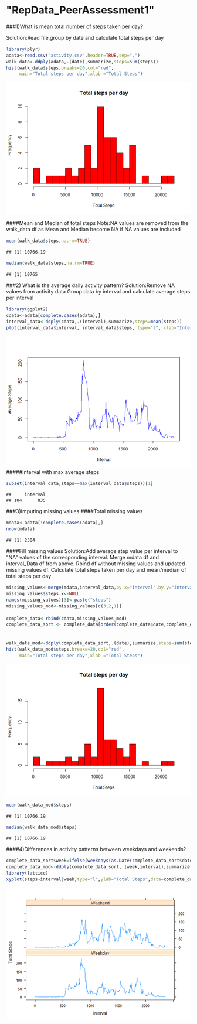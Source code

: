 # "RepData_PeerAssessment1"
###1)What is mean total number of steps taken per day?

Solution:Read file,group by date and calculate total steps per day


```r
library(plyr)
adata<-read.csv("activity.csv",header=TRUE,sep=",")
walk_data<-ddply(adata,.(date),summarize,steps=sum(steps))
hist(walk_data$steps,breaks=20,col="red",
     main="Total steps per day",xlab ="Total Steps")
```

![](PA1_template_files/figure-html/unnamed-chunk-1-1.png) 

####Mean and Median of total steps
Note:NA values are removed from the walk_data df as Mean and Median become NA if NA values are included

```r
mean(walk_data$steps,na.rm=TRUE)
```

```
## [1] 10766.19
```

```r
median(walk_data$steps,na.rm=TRUE)
```

```
## [1] 10765
```

###2) What is the average daily activity pattern?
Solution:Remove NA values from activity data
Group data by interval and calculate average steps per interval

```r
library(ggplot2)
cdata<-adata[complete.cases(adata),]
interval_data<-ddply(cdata,.(interval),summarize,steps=mean(steps))
plot(interval_data$interval, interval_data$steps, type="l", xlab="Interval",ylab="Average Steps",col="blue")
```

![](PA1_template_files/figure-html/unnamed-chunk-3-1.png) 
#####Interval with max average steps

```r
subset(interval_data,steps==max(interval_data$steps))[1]
```

```
##     interval
## 104      835
```

###3)Imputing missing values
####Total missing values

```r
mdata<-adata[!complete.cases(adata),]
nrow(mdata)
```

```
## [1] 2304
```
####Fill missing values
Solution:Add average step value per interval to "NA" values of the corresponding interval. Merge mdata df and interval_Data df from above. Rbind df without missing values and updated missing values df. Calculate total steps taken per day and mean/median of total steps per day


```r
missing_values<-merge(mdata,interval_data,by.x="interval",by.y="interval",all=FALSE)
missing_values$steps.x<-NULL
names(missing_values)[3]<-paste("steps")
missing_values_mod<-missing_values[c(3,2,1)]

complete_data<-rbind(cdata,missing_values_mod)
complete_data_sort <- complete_data[order(complete_data$date,complete_data$interval),]


walk_data_mod<-ddply(complete_data_sort,.(date),summarize,steps=sum(steps))
hist(walk_data_mod$steps,breaks=20,col="red",
     main="Total steps per day",xlab ="Total Steps")
```

![](PA1_template_files/figure-html/unnamed-chunk-6-1.png) 

```r
mean(walk_data_mod$steps)
```

```
## [1] 10766.19
```

```r
median(walk_data_mod$steps)
```

```
## [1] 10766.19
```
####4)Differences in activity patterns between weekdays and weekends?


```r
complete_data_sort$week=ifelse(weekdays(as.Date(complete_data_sort$date)) %in% c("Monday","Tuesday","Wednesday","Thursday","Friday"),"Weekday","Weekend")
complete_data_mod<-ddply(complete_data_sort,.(week,interval),summarize,steps=mean(steps))
library(lattice)
xyplot(steps~interval|week,type="l",ylab="Total Steps",data=complete_data_mod,layout=c(1,2))
```

![](PA1_template_files/figure-html/unnamed-chunk-7-1.png) 

